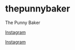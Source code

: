 # thepunnybaker
The Punny Baker

[Instagram](https://instagram.com/the.punny.baker)

[Instagram](instagram://user?username=the.punny.baker)
